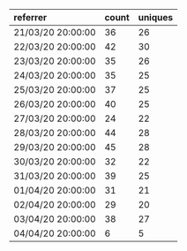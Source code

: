 | referrer          | count | uniques |
| :---------------- | :---- | :------ |
| 21/03/20 20:00:00 | 36    | 26      |
| 22/03/20 20:00:00 | 42    | 30      |
| 23/03/20 20:00:00 | 35    | 26      |
| 24/03/20 20:00:00 | 35    | 25      |
| 25/03/20 20:00:00 | 37    | 25      |
| 26/03/20 20:00:00 | 40    | 25      |
| 27/03/20 20:00:00 | 24    | 22      |
| 28/03/20 20:00:00 | 44    | 28      |
| 29/03/20 20:00:00 | 45    | 28      |
| 30/03/20 20:00:00 | 32    | 22      |
| 31/03/20 20:00:00 | 39    | 25      |
| 01/04/20 20:00:00 | 31    | 21      |
| 02/04/20 20:00:00 | 29    | 20      |
| 03/04/20 20:00:00 | 38    | 27      |
| 04/04/20 20:00:00 | 6     | 5       |